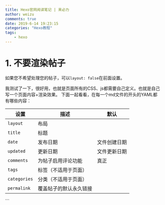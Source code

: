 ```yaml
---
title: Hexo官网阅读笔记 | 来必力
author: weizu
comments: true
date: 2019-6-14 19:23:15
categories: "Hexo教程"
tags: 
    - hexo
---
```

# 1. 不要渲染帖子
如果您不希望处理您的帖子，可以`layout: false`在前面设置。

我测试了一下，很好用，也就是页面所有的CSS、js都需要自己定义。也就是自己写一个页面内容+渲染效果。
下面一起看看，在每一个md文件的开头的YAML都有哪些内容：
<table><thead><tr><th><font style="vertical-align: inherit;"><font style="vertical-align: inherit;">设置</font></font></th><th><font style="vertical-align: inherit;"><font style="vertical-align: inherit;">描述</font></font></th><th><font style="vertical-align: inherit;"><font style="vertical-align: inherit;">默认</font></font></th></tr></thead><tbody><tr><td><code>layout</code></td><td><font style="vertical-align: inherit;"><font style="vertical-align: inherit;">布局</font></font></td><td></td></tr><tr><td><code>title</code></td><td><font style="vertical-align: inherit;"><font style="vertical-align: inherit;">标题</font></font></td><td></td></tr><tr><td><code>date</code></td><td><font style="vertical-align: inherit;"><font style="vertical-align: inherit;">发布日期</font></font></td><td><font style="vertical-align: inherit;"><font style="vertical-align: inherit;">文件创建日期</font></font></td></tr><tr><td><code>updated</code></td><td><font style="vertical-align: inherit;"><font style="vertical-align: inherit;">更新日期</font></font></td><td><font style="vertical-align: inherit;"><font style="vertical-align: inherit;">文件更新日期</font></font></td></tr><tr><td><code>comments</code></td><td><font style="vertical-align: inherit;"><font style="vertical-align: inherit;">为帖子启用评论功能</font></font></td><td><font style="vertical-align: inherit;"><font style="vertical-align: inherit;">真正</font></font></td></tr><tr><td><code>tags</code></td><td><font style="vertical-align: inherit;"><font style="vertical-align: inherit;">标签（不适用于页面）</font></font></td><td></td></tr><tr><td><code>categories</code></td><td><font style="vertical-align: inherit;"><font style="vertical-align: inherit;">分类（不适用于页面）</font></font></td><td></td></tr><tr><td><code>permalink</code></td><td><font style="vertical-align: inherit;"><font style="vertical-align: inherit;">覆盖帖子的默认永久链接</font></font></td><td></td></tr></tbody></table>
```

```
